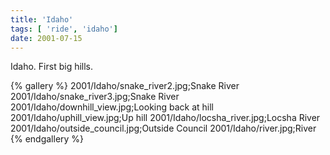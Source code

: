 ```yaml
---
title: 'Idaho'
tags: [ 'ride', 'idaho']
date: 2001-07-15
---
```

Idaho.  First big hills.

{% gallery %} 
2001/Idaho/snake_river2.jpg;Snake River
2001/Idaho/snake_river3.jpg;Snake River
2001/Idaho/downhill_view.jpg;Looking back at hill
2001/Idaho/uphill_view.jpg;Up hill
2001/Idaho/locsha_river.jpg;Locsha River
2001/Idaho/outside_council.jpg;Outside Council
2001/Idaho/river.jpg;River
{% endgallery %}
